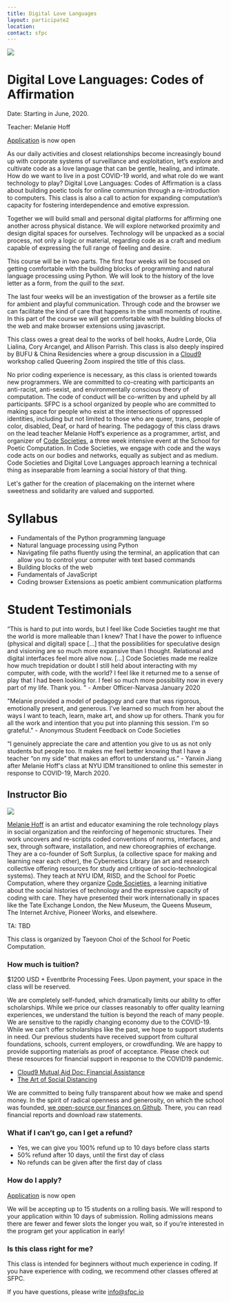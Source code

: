 ```yaml
---
title: Digital Love Languages
layout: participate2
location:
contact: sfpc
---
```

![](/static/img/codesocieties/digital-love-languages3.jpg)

# Digital Love Languages: Codes of Affirmation

Date: Starting in June, 2020.

Teacher: Melanie Hoff    

[Application](https://airtable.com/shr2q0neXIgi478Wa) is now open  

As our daily activities and closest relationships become increasingly bound up with corporate systems of surveillance and exploitation, let’s explore and cultivate code as a love language that can be gentle, healing, and intimate. How do we want to live in a post COVID-19 world, and what role do we want technology to play? Digital Love Languages: Codes of Affirmation is a class about building poetic tools for online communion through a re-introduction to computers. This class is also a call to action for expanding computation’s capacity for fostering interdependence and emotive expression.  

Together we will build small and personal digital platforms for affirming one another across physical distance. We will explore networked proximity and design digital spaces for ourselves. Technology will be unpacked as a social process, not only a logic or material, regarding code as a craft and medium capable of expressing the full range of feeling and desire.

This course will be in two parts. The first four weeks will be focused on getting comfortable with the building blocks of programming and natural language processing using Python.  We will look to the history of the love letter as a form, from the *quill* to the *sext*.

The last four weeks will be an investigation of the browser as a fertile site for ambient and playful communication. Through code and the browser we can facilitate the kind of care that happens in the small moments of routine. In this part of the course we will get comfortable with the building blocks of the web and make browser extensions using javascript.

This class owes a great deal to the works of bell hooks, Audre Lorde, Olia Lialina, Cory Arcangel, and Allison Parrish. This class is also deeply inspired by BUFU & China Residencies where a group discussion in a [Cloud9](https://cloud9.support/) workshop called Queering Zoom inspired the title of this class.

No prior coding experience is necessary, as this class is oriented towards new programmers. We are committed to co-creating with participants an anti-racist, anti-sexist, and environmentally conscious theory of computation. The code of conduct will be co-written by and upheld by all participants. SFPC is a school organized by people who are committed to making space for people who exist at the intersections of oppressed identities, including but not limited to those who are queer, trans, people of color, disabled, Deaf, or hard of hearing.  The pedagogy of this class draws on the lead teacher Melanie Hoff’s experience as a programmer, artist, and organizer of [Code Societies](http://sfpc.io/code-societies), a three week intensive event at the School for Poetic Computation. In Code Societies,  we engage with code and the ways code acts on our bodies and networks, equally as subject and as medium. Code Societies and Digital Love Languages approach learning a technical thing as inseparable from learning a social history of that thing.

Let's gather for the creation of placemaking on the internet where sweetness and solidarity are valued and supported.


# Syllabus

- Fundamentals of the Python programming language
- Natural language processing using Python
- Navigating file paths fluently using the terminal, an application that can allow you to control your computer with text based commands
- Building blocks of the web
- Fundamentals of JavaScript
- Coding browser Extensions as poetic ambient communication platforms

# Student Testimonials

“This is hard to put into words, but I feel like Code Societies taught me that the world is more malleable than I knew? That I have the power to influence (physical and digital) space [...] that the possibilities for speculative design and visioning are so much more expansive than I thought. Relational and digital interfaces feel more alive now. [...] Code Societies made me realize how much trepidation or doubt I still held about interacting with my computer, with code, with the world? I feel like it returned me to a sense of play that I had been looking for. I feel so much more possibility now in every part of my life. Thank you. " - Amber Officer-Narvasa January 2020

"Melanie provided a model of pedagogy and care that was rigorous, emotionally present, and generous. I've learned so much from her about the ways I want to teach, learn, make art, and show up for others. Thank you for all the work and intention that you put into planning this session. I'm so grateful." - Anonymous Student Feedback on Code Societies


“I genuinely appreciate the care and attention you give to us as not only students but people too. It makes me feel better knowing that I have a teacher “on my side” that makes an effort to understand us.” - Yanxin Jiang after Melanie Hoff's class at NYU IDM transitioned to online this semester in response to COVID-19, March 2020.


## Instructor Bio

![](/static/img/codesocieties/melanie-bio-photo-sm3.jpg)

[Melanie Hoff](https://melanie-hoff.com/) is an artist and educator examining the role technology plays in social organization and the reinforcing of hegemonic structures. Their work uncovers and re-scripts coded conventions of norms, interfaces, and sex, through software, installation, and new choreographies of exchange. They are a co-founder of Soft Surplus, (a collective space for making and learning near each other), the Cybernetics Library (an art and research collective offering resources for study and critique of socio-technological systems). They teach at NYU IDM, RISD, and the School for Poetic Computation, where they organize [Code Societies](http://sfpc.io/code-societies), a learning initiative about the social histories of technology and the expressive capacity of coding with care. They have presented their work internationally in spaces like the Tate Exchange London, the New Museum, the Queens Museum, The Internet Archive, Pioneer Works, and elsewhere.

TA: TBD

This class is organized by Taeyoon Choi of the School for Poetic Computation.

### How much is tuition?

$1200 USD + Eventbrite Processing Fees. Upon payment, your space in the class will be reserved.

We are completely self-funded, which dramatically limits our ability to offer scholarships. While we price our classes reasonably to offer quality learning experiences, we understand the tuition is beyond the reach of many people. We are sensitive to the rapidly changing economy due to the COVID-19. While we can't offer scholarships like the past, we hope to support students in need. Our previous students have received support from cultural foundations, schools, current employers, or crowdfunding. We are happy to provide supporting materials as proof of acceptance. Please check out these resources for financial support in response to the COVID19 pandemic.

- [Cloud9 Mutual Aid Doc: Financial Assistance](https://docs.google.com/document/d/1Qo_w8b6u2yXKzE7dIUmSeWqk3FFrqS1KhoCGzqcmZiQ/edit#heading=h.8jojokwzkoa7)
- [The Art of Social Distancing](https://docs.google.com/spreadsheets/d/e/2PACX-1vTt0lJMLDRlx_HsE132C3aGFa-D_rvk8rDVtkt9E7BH0jVQHrv-zD0favR98AtgTlPbNl2A5RPDH63X/pubhtml)

We are committed to being fully transparent about how we make and spend money. In the spirit of radical openness and generosity, on which the school was founded, [we open-source our finances on Github](https://github.com/sfpc/finance-and-administration). There, you can read financial reports and download raw statements.

### What if I can’t go, can I get a refund?
- Yes, we can give you 100% refund up to 10 days before class starts
- 50% refund after 10 days, until the first day of class
- No refunds can be given after the first day of class


### How do I apply?

[Application](https://airtable.com/shr2q0neXIgi478Wa) is now open  

We will be accepting up to 15 students on a rolling basis. We will respond to your application within 10 days of submission. Rolling admissions means there are fewer and fewer slots the longer you wait, so if you’re interested in the program get your application in early!

### Is this class right for me?

This class is intended for beginners without much experience in coding. If you have experience with coding, we recommend other classes offered at SFPC.

If you have questions, please write info@sfpc.io
